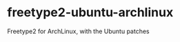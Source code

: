 freetype2-ubuntu-archlinux
==========================

Freetype2 for ArchLinux, with the Ubuntu patches
